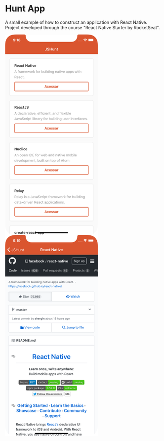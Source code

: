 # Hunt App

A small example of how to construct an application with React Native. Project developed through the course "React Native Starter by RocketSeat".

<img src="screen1.png" alt="Tela Inicial" width="300" style="float: left"/>
<img src="screen2.png" alt="WebView" width="300"/>
